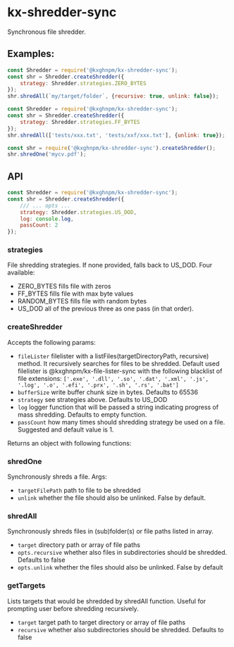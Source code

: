 # kx-shredder-sync

Synchronous file shredder.

## Examples:

```javascript
const Shredder = require('@kxghnpm/kx-shredder-sync');
const shr = Shredder.createShredder({
    strategy: Shredder.strategies.ZERO_BYTES
});
shr.shredAll(`my/target/folder`, {recursive: true, unlink: false});
```

```javascript
const Shredder = require('@kxghnpm/kx-shredder-sync');
const shr = Shredder.createShredder({
    strategy: Shredder.strategies.FF_BYTES
});
shr.shredAll(['tests/xxx.txt', 'tests/xxf/xxx.txt'], {unlink: true});
```

```javascript
const shr = require('@kxghnpm/kx-shredder-sync').createShredder();
shr.shredOne('mycv.pdf');
```

## API

```javascript
const Shredder = require('@kxghnpm/kx-shredder-sync');
const shr = Shredder.createShredder({
    /// ... opts ...
    strategy: Shredder.strategies.US_DOD,
    log: console.log,
    passCount: 2
});
```

### strategies

File shredding strategies. If none provided, falls back to US_DOD. Four available:
* ZERO_BYTES fills file with zeros
* FF_BYTES fills file with max byte values
* RANDOM_BYTES fills file with random bytes
* US_DOD all of the previous three as one pass (in that order). 

### createShredder

Accepts the following params:
* `fileLister` filelister with a listFiles(targetDirectoryPath, recursive) method. It recursively searches for files to 
be shredded. Default used filelister is @kxghnpm/kx-file-lister-sync with the following blacklist of file extensions:
`['.exe', '.dll', '.so', '.dat', '.xml', '.js', '.log', '.o', '.efi', '.prx', '.sh', '.rs', '.bat']`
* `bufferSize` write buffer chunk size in bytes. Defaults to 65536 
* `strategy` see strategies above. Defaults to US_DOD
* `log` logger function that will be passed a string indicating progress of mass shredding. Defaults to empty function.
* `passCount` how many times should shredding strategy be used on a file. Suggested and default value is 1.

Returns an object with following functions:

### shredOne

Synchronously shreds a file. Args:
* `targetFilePath` path to file to be shredded 
* `unlink` whether the file should also be unlinked. False by default. 

### shredAll

Synchronously shreds files in (sub)folder(s) or file paths listed in array.
* `target` directory path or array of file paths
* `opts.recursive` whether also files in subdirectories should be shredded. Defaults to false
* `opts.unlink` whether the files should also be unlinked. False by default

### getTargets

Lists targets that would be shredded by shredAll function. Useful for prompting user before shredding recursively.
* `target` target path to target directory or array of file paths
* `recursive` whether also subdirectories should be shredded. Defaults to false